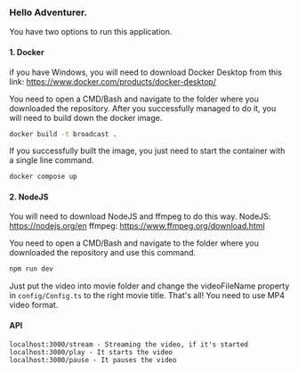 ### Hello Adventurer.

You have two options to run this application.

#### 1. Docker

if you have Windows, you will need to download Docker Desktop from this link: https://www.docker.com/products/docker-desktop/

You need to open a CMD/Bash and navigate to the folder where you downloaded the repository. After you successfully managed to do it, you will need to build down the docker image.

```bash
docker build -t broadcast .
```
If you successfully built the image, you just need to start the container with a single line command.

```bash
docker compose up
```

#### 2. NodeJS

You will need to download NodeJS and ffmpeg to do this way. 
NodeJS: https://nodejs.org/en
ffmpeg: https://www.ffmpeg.org/download.html

You need to open a CMD/Bash and navigate to the folder where you downloaded the repository and use this command.

```bash
npm run dev
```

Just put the video into movie folder and change the videoFileName property in `config/Config.ts` to the right movie title. That's all! You need to use MP4 video format.

#### API
```
localhost:3000/stream - Streaming the video, if it's started
localhost:3000/play - It starts the video
localhost:3000/pause - It pauses the video
```